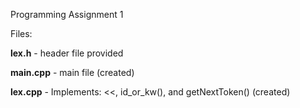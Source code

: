 Programming Assignment 1

Files:

**lex.h** - header file provided

**main.cpp** - main file (created)

**lex.cpp** - Implements: <<, id_or_kw(), and getNextToken() (created)